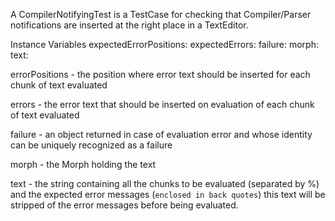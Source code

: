 A CompilerNotifyingTest is a TestCase for checking that Compiler/Parser notifications are inserted at the right place in a TextEditor.Instance Variables	expectedErrorPositions:		<Array of: Integer>	expectedErrors:		<Array of: String>	failure:		<Object>	morph:		<TextMorph>	text:		<String>errorPositions	- the position where error text should be inserted for each chunk of text evaluatederrors	- the error text that should be inserted on evaluation of each chunk of text evaluatedfailure	- an object returned in case of evaluation error and whose identity can be uniquely recognized as a failure	morph	- the Morph holding the text	text	- the string containing all the chunks to be evaluated (separated by %)	  and the expected error messages (`enclosed in back quotes`)	  this text will be stripped of the error messages before being evaluated.